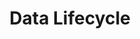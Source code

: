 ---
layout: page_general
permalink: /rbdlc/
title: Data Lifecycle
excerpt: Research Data Life Cycle Framework
---